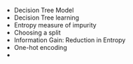
- Decision Tree Model
- Decision Tree learning
- Entropy measure of impurity
- Choosing a split
- Information Gain: Reduction in Entropy
- One-hot encoding
- 
